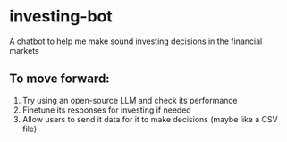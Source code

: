 # investing-bot
A chatbot to help me make sound investing decisions in the financial markets

## To move forward:
1. Try using an open-source LLM and check its performance
2. Finetune its responses for investing if needed
3. Allow users to send it data for it to make decisions (maybe like a CSV file)
